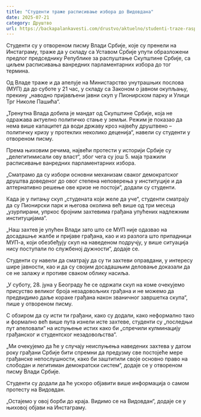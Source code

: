 ```yaml
---
title: "Студенти траже расписивање избора до Видовдана"
date: 2025-07-21
category: Друштво
url: https://backapalankavesti.com/drustvo/aktuelno/studenti-traze-raspisivanje-izbora-do-vidovdana/
---
```


Студенти су у отвореном писму Влади Србије, које су пренели на Инстаграму, траже да у складу са Уставом Србије упути образложени предлог председнику Републике за распуштање Скупштине Србије, са циљем расписивања ванредних парламентарних избора до тог термина.

Од Владе траже и да апелује на Министарство унутрашњих послова (МУП) да до суботе у 21 час, у складу са Законом о јавном окупљању, прекину „наводно пријављени јавни скуп у Пионирском парку и Улици Трг Николе Пашића“.

„Тренутна Влада добила је мандат од Скупштине Србије, која не одражава актуелно политичко стање у земљи. Режим је показао да нема више капацитет да води државу кроз највећу друштвено – политичку кризу у протеклих неколико деценија“, навели су студенти у отвореном писму.

Према њиховим речима, највећи протести у историји Србије су „делегитимисали ову власт“, због чега су још 5. маја тражили расписивање ванредних парламентарних избора.

„Сматрамо да су избори основни механизам сваког демократског друштва доведеног до овог степена неповерења у институције и да алтернативно решење ове кризе не постоји“, додали су студенти.

Када је у питању скуп „студената који желе да уче“, студенти сматрају да су Пионирски парк и његова околина већ више од три месеца „узурпирани, упркос бројним захтевима грађана упућених надлежним институцијама“.

„Наш захтев је упућен Влади зато што се МУП није одазвао на досадашње жалбе и пријаве грађана, као и из разлога што припадници МУП-а, који обезбеђују скуп на наведеном подручју, у више ситуација нису поступали по службеној дужности“, додаје се.

Студенти су навели да сматрају да су ти захтеви оправдани, у интересу шире јавности, као и да су својим досадашњим деловање доказали да се не залажу и противе сваком облику насиља.

„У суботу, 28. јуна у Београду ће се одржати скуп на коме очекујемо присуство великог броја незадовољних грађана и не можемо да предвидимо даље кораке грађана након званичног завршетка скупа“, пише у отвореном писму.

С обзиром да су исти ти грађани, како су додали, како неформално тако и формално већ више пута изнели исте захтеве, студенти су „последњи пут апеловали“ на испуњење истих како би „спречили кулминацију грађанског и студентског незадовољства“.

„Ми очекујемо да ће у случају неиспуњења наведених захтева у датом року грађани Србије бити спремни да предузму све постојеће мере грађанске непослушности, како би заштитили своје основно право на слободан и легитиман демократски систем“, додаје се у отвореном писму Влади Србије.

Студенти су додали да ће ускоро објавити више информација о самом протесту на Видовдан.

„Остајемо у овој борби до краја. Видимо се на Видовдан“, додаје се у њиховој објави на Инстаграму.
